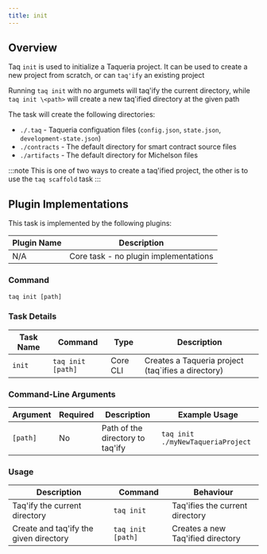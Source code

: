 ```yaml
---
title: init
---
```


## Overview

Taq `init` is used to initialize a Taqueria project. It can be used to create a new project from scratch, or can `taq'ify` an existing project

Running `taq init` with no argumets will taq'ify the current directory, while `taq init \<path>` will create a new taq'ified directory at the given path

The task will create the following directories:

- `./.taq` - Taqueria configuation files (`config.json`, `state.json`, `development-state.json`)
- `./contracts` - The default directory for smart contract source files
- `./artifacts` - The default directory for Michelson files

:::note
This is one of two ways to create a taq'ified project, the other is to use the `taq scaffold` task
:::

## Plugin Implementations

This task is implemented by the following plugins:

| Plugin Name                            | Description                             |
| -------------------------------------- | --------------------------------------- |
| N/A                                    | Core task - no plugin implementations   |

### Command

```shell
taq init [path]
```

### Task Details

| Task Name        | Command                       | Type                      | Description                                                  | 
| ---------------- | ----------------------------- | ------------------------- | ------------------------------------------------------------ |
| `init`           | `taq init [path]`             | Core CLI                  | Creates a Taqueria project (taq`ifies a directory)           |

### Command-Line Arguments

| Argument          | Required | Description                                            | Example Usage                                         |
| ----------------- | -------- | ------------------------------------------------------ | ----------------------------------------------------- |
| `[path]`          | No       | Path of the directory to taq'ify                       | `taq init ./myNewTaqueriaProject`                     |

### Usage

| Description                               | Command                            | Behaviour                                                                     |
| ----------------------------------------- | ---------------------------------- | ----------------------------------------------------------------------------- |
| Taq'ify the current directory             | `taq init`                         | Taq'ifies the current directory                                               |
| Create and taq'ify the given directory    | `taq init [path]`                  | Creates a new Taq'ified directory                                             |

